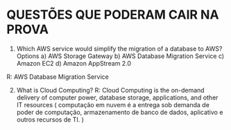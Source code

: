 # QUESTÕES QUE PODERAM CAIR NA PROVA

1. Which AWS service would simplify the migration of a database to AWS?
   Options
   a) AWS Storage Gateway
   b) AWS Database Migration Service
   c) Amazon EC2
   d) Amazon AppStream 2.0

R: AWS Database Migration Service

2. What is Cloud Computing?
   R: Cloud Computing is the on-demand delivery of computer power, database storage, applications, and other IT resources ( computação em nuvem é a entrega sob demanda de poder de computação, armazenamento de banco de dados, aplicativo e outros recursos de TI. )
